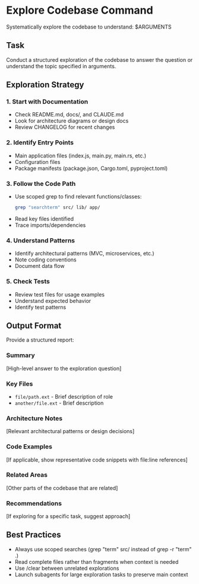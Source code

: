 # Explore Codebase Command

Systematically explore the codebase to understand: $ARGUMENTS

## Task

Conduct a structured exploration of the codebase to answer the question or understand the topic specified in arguments.

## Exploration Strategy

### 1. Start with Documentation
- Check README.md, docs/, and CLAUDE.md
- Look for architecture diagrams or design docs
- Review CHANGELOG for recent changes

### 2. Identify Entry Points
- Main application files (index.js, main.py, main.rs, etc.)
- Configuration files
- Package manifests (package.json, Cargo.toml, pyproject.toml)

### 3. Follow the Code Path
- Use scoped grep to find relevant functions/classes:
  ```bash
  grep "searchterm" src/ lib/ app/
  ```
- Read key files identified
- Trace imports/dependencies

### 4. Understand Patterns
- Identify architectural patterns (MVC, microservices, etc.)
- Note coding conventions
- Document data flow

### 5. Check Tests
- Review test files for usage examples
- Understand expected behavior
- Identify test patterns

## Output Format

Provide a structured report:

### Summary
[High-level answer to the exploration question]

### Key Files
- `file/path.ext` - Brief description of role
- `another/file.ext` - Brief description

### Architecture Notes
[Relevant architectural patterns or design decisions]

### Code Examples
[If applicable, show representative code snippets with file:line references]

### Related Areas
[Other parts of the codebase that are related]

### Recommendations
[If exploring for a specific task, suggest approach]

## Best Practices

- Always use scoped searches (grep "term" src/ instead of grep -r "term" .)
- Read complete files rather than fragments when context is needed
- Use /clear between unrelated explorations
- Launch subagents for large exploration tasks to preserve main context
